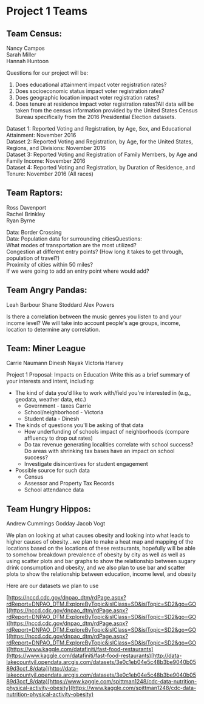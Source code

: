 # Project 1 Teams

## Team Census:  
Nancy Campos  
Sarah Miller  
Hannah Huntoon

Questions for our project will be:  
1.  Does educational attainment impact voter registration rates?
2.  Does socioeconomic status impact voter registration rates?
3. Does geographic location impact voter registration rates?  
4. Does tenure at residence impact voter registration rates?All data will be taken from the census information provided by the United States Census Bureau specifically from the 2016 Presidential Election datasets.  

Dataset 1: Reported Voting and Registration, by Age, Sex, and Educational Attainment: November 2016  
Dataset 2: Reported Voting and Registration, by Age, for the United States, Regions, and Divisions: November 2016  
Dataset 3: Reported Voting and Registration of Family Members, by Age and Family Income: November 2016  
Dataset 4: Reported Voting and Registration, by Duration of Residence, and Tenure: November 2016 (All races)

## Team Raptors:  
Ross Davenport  
Rachel Brinkley  
Ryan Byrne

Data: Border Crossing  
Data: Population data for surrounding citiesQuestions:  
What modes of transportation are the most utilized?  
Congestion at different entry points? (How long it takes to get through, population of travel?)  
Proximity of cities within 50 miles?  
If we were going to add an entry point where would add?

## Team Angry Pandas:
Leah Barbour
Shane Stoddard
Alex Powers

Is there a correlation between the music genres you listen to and your income level? We will take into account people's age groups, income, location to determine any correlation.

## Team:  Miner League
Carrie Naumann
Dinesh Nayak
Victoria Harvey

Project 1 Proposal:  Impacts on Education
Write this as a brief summary of your interests and intent, including:
* The kind of data you'd like to work with/field you're interested in (e.g., geodata, weather data, etc.)
	-	Government - taxes Carrie
	-	School/neighborhood - Victoria
	-	Student data - Dinesh
* The kinds of questions you'll be asking of that data
	- How underfunding of schools impact of neighborhoods (compare affluency to drop out rates)
	- Do tax revenue generating localities correlate with school success?  Do areas with shrinking tax bases have an impact on school success?
	- Investigate disincentives for student engagement 
* Possible source for such data
	- Census
	- Assessor and Property Tax Records
	- School attendance data

## Team Hungry Hippos:
Andrew Cummings
Godday
Jacob Vogt

We plan on looking at what causes obesity and looking into what leads to higher causes of obesity...we plan to make a heat map and mapping of the locations based on the locations of these restaurants, hopefully will be able to somehow breakdown prevalence of obesity by city as well as well as using scatter plots and bar graphs to show the relationship between sugary drink consumption and obesity, and we also plan to use bar and scatter plots to show the relationship between education, income level, and obesity

Here are our datasets we plan to use

[https://nccd.cdc.gov/dnpao_dtm/rdPage.aspx?rdReport=DNPAO_DTM.ExploreByTopic&islClass=SD&islTopic=SD2&go=GO](https://nccd.cdc.gov/dnpao_dtm/rdPage.aspx?rdReport=DNPAO_DTM.ExploreByTopic&islClass=SD&islTopic=SD2&go=GO)[https://nccd.cdc.gov/dnpao_dtm/rdPage.aspx?rdReport=DNPAO_DTM.ExploreByTopic&islClass=SD&islTopic=SD2&go=GO](https://nccd.cdc.gov/dnpao_dtm/rdPage.aspx?rdReport=DNPAO_DTM.ExploreByTopic&islClass=SD&islTopic=SD2&go=GO)[https://www.kaggle.com/datafiniti/fast-food-restaurants](https://www.kaggle.com/datafiniti/fast-food-restaurants)[http://data-lakecountyil.opendata.arcgis.com/datasets/3e0c1eb04e5c48b3be9040b0589d3ccf_8/data](http://data-lakecountyil.opendata.arcgis.com/datasets/3e0c1eb04e5c48b3be9040b0589d3ccf_8/data)[https://www.kaggle.com/spittman1248/cdc-data-nutrition-physical-activity-obesity](https://www.kaggle.com/spittman1248/cdc-data-nutrition-physical-activity-obesity)
<!--stackedit_data:
eyJoaXN0b3J5IjpbLTEyNTY3MjIyNSw0MDMwNTgyNzYsLTE0MD
gzMzE3NjEsLTE4MzYyODgwMjksLTE0OTM0MjUxMjMsLTE4OTUy
MzI1NzQsLTE3NTcwMjM2NywtMTAxMTU2ODA0MV19
-->